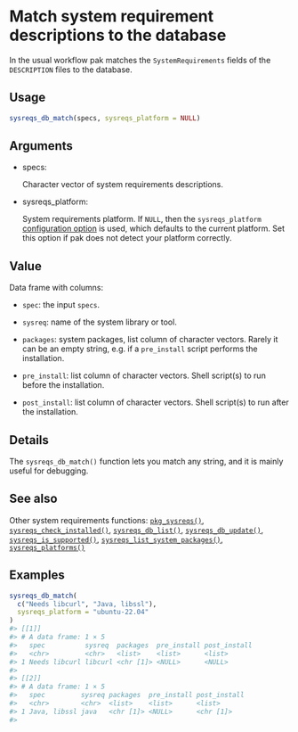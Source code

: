 # Match system requirement descriptions to the database

In the usual workflow pak matches the `SystemRequirements` fields of the
`DESCRIPTION` files to the database.

## Usage

``` r
sysreqs_db_match(specs, sysreqs_platform = NULL)
```

## Arguments

- specs:

  Character vector of system requirements descriptions.

- sysreqs_platform:

  System requirements platform. If `NULL`, then the `sysreqs_platform`
  [configuration
  option](https://pak.r-lib.org/dev/reference/pak-config.md) is used,
  which defaults to the current platform. Set this option if pak does
  not detect your platform correctly.

## Value

Data frame with columns:

- `spec`: the input `specs`.

- `sysreq`: name of the system library or tool.

- `packages`: system packages, list column of character vectors. Rarely
  it can be an empty string, e.g. if a `pre_install` script performs the
  installation.

- `pre_install`: list column of character vectors. Shell script(s) to
  run before the installation.

- `post_install`: list column of character vectors. Shell script(s) to
  run after the installation.

## Details

The `sysreqs_db_match()` function lets you match any string, and it is
mainly useful for debugging.

## See also

Other system requirements functions:
[`pkg_sysreqs()`](https://pak.r-lib.org/dev/reference/pkg_sysreqs.md),
[`sysreqs_check_installed()`](https://pak.r-lib.org/dev/reference/sysreqs_check_installed.md),
[`sysreqs_db_list()`](https://pak.r-lib.org/dev/reference/sysreqs_db_list.md),
[`sysreqs_db_update()`](https://pak.r-lib.org/dev/reference/sysreqs_db_update.md),
[`sysreqs_is_supported()`](https://pak.r-lib.org/dev/reference/sysreqs_is_supported.md),
[`sysreqs_list_system_packages()`](https://pak.r-lib.org/dev/reference/sysreqs_list_system_packages.md),
[`sysreqs_platforms()`](https://pak.r-lib.org/dev/reference/sysreqs_platforms.md)

## Examples

``` r
sysreqs_db_match(
  c("Needs libcurl", "Java, libssl"),
  sysreqs_platform = "ubuntu-22.04"
)
#> [[1]]
#> # A data frame: 1 × 5
#>   spec          sysreq  packages  pre_install post_install
#>   <chr>         <chr>   <list>    <list>      <list>      
#> 1 Needs libcurl libcurl <chr [1]> <NULL>      <NULL>      
#> 
#> [[2]]
#> # A data frame: 1 × 5
#>   spec         sysreq packages  pre_install post_install
#>   <chr>        <chr>  <list>    <list>      <list>      
#> 1 Java, libssl java   <chr [1]> <NULL>      <chr [1]>   
#> 
```
